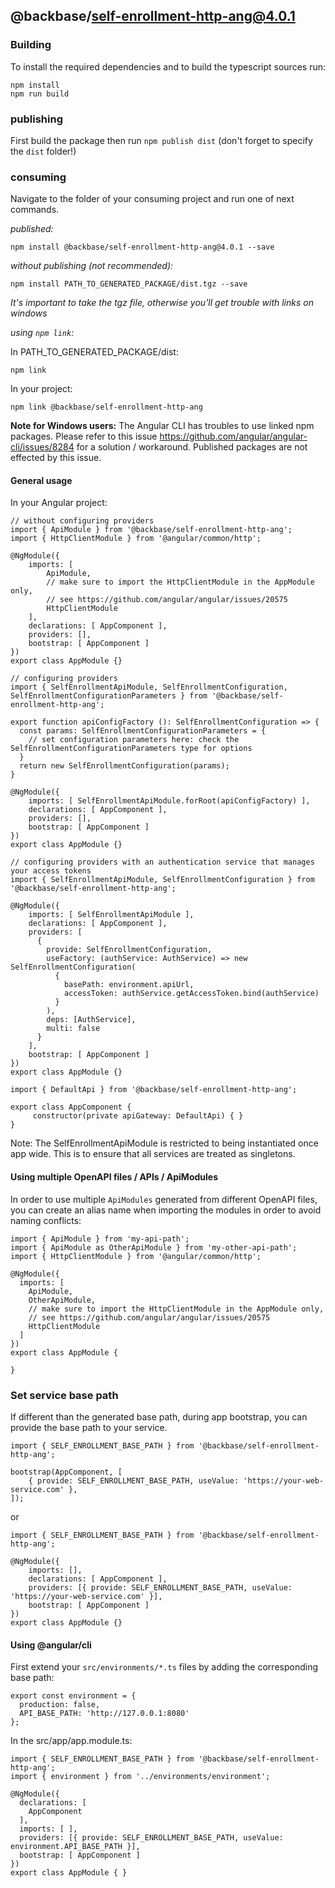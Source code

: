 ## @backbase/self-enrollment-http-ang@4.0.1

### Building

To install the required dependencies and to build the typescript sources run:
```
npm install
npm run build
```

### publishing

First build the package then run ```npm publish dist``` (don't forget to specify the `dist` folder!)

### consuming

Navigate to the folder of your consuming project and run one of next commands.

_published:_

```
npm install @backbase/self-enrollment-http-ang@4.0.1 --save
```

_without publishing (not recommended):_

```
npm install PATH_TO_GENERATED_PACKAGE/dist.tgz --save
```

_It's important to take the tgz file, otherwise you'll get trouble with links on windows_

_using `npm link`:_

In PATH_TO_GENERATED_PACKAGE/dist:
```
npm link
```

In your project:
```
npm link @backbase/self-enrollment-http-ang
```

__Note for Windows users:__ The Angular CLI has troubles to use linked npm packages.
Please refer to this issue https://github.com/angular/angular-cli/issues/8284 for a solution / workaround.
Published packages are not effected by this issue.


#### General usage

In your Angular project:


```
// without configuring providers
import { ApiModule } from '@backbase/self-enrollment-http-ang';
import { HttpClientModule } from '@angular/common/http';

@NgModule({
    imports: [
        ApiModule,
        // make sure to import the HttpClientModule in the AppModule only,
        // see https://github.com/angular/angular/issues/20575
        HttpClientModule
    ],
    declarations: [ AppComponent ],
    providers: [],
    bootstrap: [ AppComponent ]
})
export class AppModule {}
```

```
// configuring providers
import { SelfEnrollmentApiModule, SelfEnrollmentConfiguration, SelfEnrollmentConfigurationParameters } from '@backbase/self-enrollment-http-ang';

export function apiConfigFactory (): SelfEnrollmentConfiguration => {
  const params: SelfEnrollmentConfigurationParameters = {
    // set configuration parameters here: check the SelfEnrollmentConfigurationParameters type for options
  }
  return new SelfEnrollmentConfiguration(params);
}

@NgModule({
    imports: [ SelfEnrollmentApiModule.forRoot(apiConfigFactory) ],
    declarations: [ AppComponent ],
    providers: [],
    bootstrap: [ AppComponent ]
})
export class AppModule {}
```

```
// configuring providers with an authentication service that manages your access tokens
import { SelfEnrollmentApiModule, SelfEnrollmentConfiguration } from '@backbase/self-enrollment-http-ang';

@NgModule({
    imports: [ SelfEnrollmentApiModule ],
    declarations: [ AppComponent ],
    providers: [
      {
        provide: SelfEnrollmentConfiguration,
        useFactory: (authService: AuthService) => new SelfEnrollmentConfiguration(
          {
            basePath: environment.apiUrl,
            accessToken: authService.getAccessToken.bind(authService)
          }
        ),
        deps: [AuthService],
        multi: false
      }
    ],
    bootstrap: [ AppComponent ]
})
export class AppModule {}
```

```
import { DefaultApi } from '@backbase/self-enrollment-http-ang';

export class AppComponent {
	 constructor(private apiGateway: DefaultApi) { }
}
```

Note: The SelfEnrollmentApiModule is restricted to being instantiated once app wide.
This is to ensure that all services are treated as singletons.

#### Using multiple OpenAPI files / APIs / ApiModules
In order to use multiple `ApiModules` generated from different OpenAPI files,
you can create an alias name when importing the modules
in order to avoid naming conflicts:
```
import { ApiModule } from 'my-api-path';
import { ApiModule as OtherApiModule } from 'my-other-api-path';
import { HttpClientModule } from '@angular/common/http';

@NgModule({
  imports: [
    ApiModule,
    OtherApiModule,
    // make sure to import the HttpClientModule in the AppModule only,
    // see https://github.com/angular/angular/issues/20575
    HttpClientModule
  ]
})
export class AppModule {

}
```


### Set service base path
If different than the generated base path, during app bootstrap, you can provide the base path to your service.

```
import { SELF_ENROLLMENT_BASE_PATH } from '@backbase/self-enrollment-http-ang';

bootstrap(AppComponent, [
    { provide: SELF_ENROLLMENT_BASE_PATH, useValue: 'https://your-web-service.com' },
]);
```
or

```
import { SELF_ENROLLMENT_BASE_PATH } from '@backbase/self-enrollment-http-ang';

@NgModule({
    imports: [],
    declarations: [ AppComponent ],
    providers: [{ provide: SELF_ENROLLMENT_BASE_PATH, useValue: 'https://your-web-service.com' }],
    bootstrap: [ AppComponent ]
})
export class AppModule {}
```


#### Using @angular/cli
First extend your `src/environments/*.ts` files by adding the corresponding base path:

```
export const environment = {
  production: false,
  API_BASE_PATH: 'http://127.0.0.1:8080'
};
```

In the src/app/app.module.ts:
```
import { SELF_ENROLLMENT_BASE_PATH } from '@backbase/self-enrollment-http-ang';
import { environment } from '../environments/environment';

@NgModule({
  declarations: [
    AppComponent
  ],
  imports: [ ],
  providers: [{ provide: SELF_ENROLLMENT_BASE_PATH, useValue: environment.API_BASE_PATH }],
  bootstrap: [ AppComponent ]
})
export class AppModule { }
```
